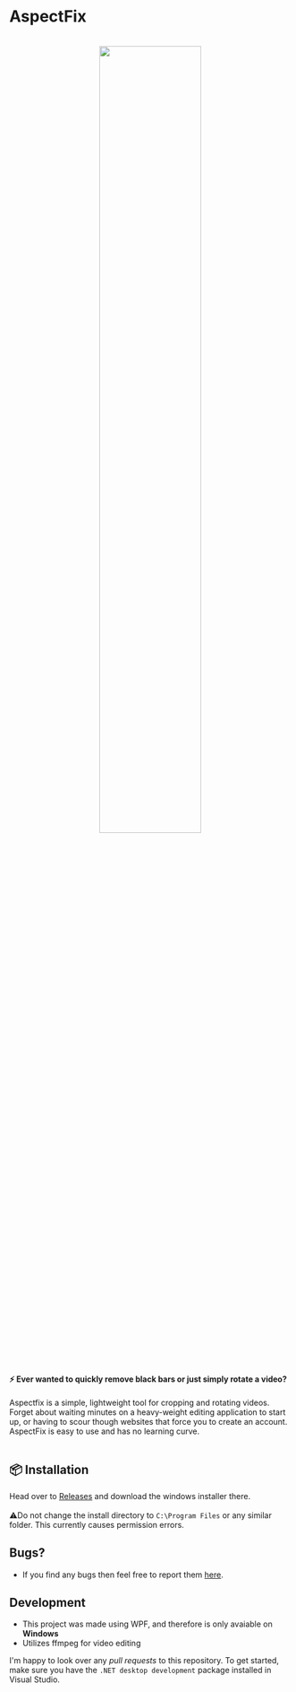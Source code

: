 # AspectFix
<br>
<div align="center">
  <!--<img src="https://github.com/henriksen-marcus/AspectFix/assets/89453098/9c1b3739-b7bd-45e7-bc7f-a3fc42fa3700" width="30%"/>-->
  <img src="https://github.com/henriksen-marcus/AspectFix/assets/89453098/69c8df2b-1503-4432-abd9-ebcdf652ab1b" width="60%"/>
</div>

##
#### ⚡ Ever wanted to quickly remove black bars or just simply rotate a video? <br>
Aspectfix is a simple, lightweight tool for cropping and rotating videos. Forget about waiting minutes on a heavy-weight editing application to start up, or having to scour though websites that force you to create an account. AspectFix is easy to use and has no learning curve.
<br><br>
## 📦️ Installation
Head over to [Releases](https://github.com/henriksen-marcus/AspectFix/releases/) and download the windows installer there.<br><br>
⚠️Do not change the install directory to `C:\Program Files` or any similar folder. This currently causes permission errors.

## Bugs?
- If you find any bugs then feel free to report them [here](https://github.com/henriksen-marcus/AspectFix/issues).

## Development
- This project was made using WPF, and therefore is only avaiable on **Windows**
- Utilizes ffmpeg for video editing

I'm happy to look over any *pull requests* to this repository. To get started, make sure you have the `.NET desktop development` package installed in Visual Studio.
